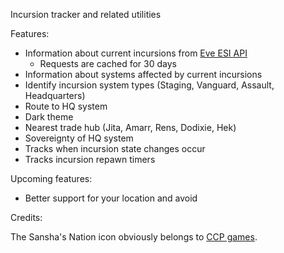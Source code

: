 Incursion tracker and related utilities

Features:
  * Information about current incursions from [Eve ESI API](https://esi.evetech.net/ui/)
    * Requests are cached for 30 days
  * Information about systems affected by current incursions
  * Identify incursion system types (Staging, Vanguard, Assault, Headquarters)
  * Route to HQ system
  * Dark theme
  * Nearest trade hub (Jita, Amarr, Rens, Dodixie, Hek)
  * Sovereignty of HQ system
  * Tracks when incursion state changes occur
  * Tracks incursion repawn timers

Upcoming features:
  * Better support for your location and avoid

Credits:

The Sansha's Nation icon obviously belongs to [CCP games](https://www.ccpgames.com/).
